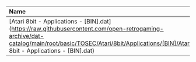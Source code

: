 |Name|Size|
|:---|---:|
|[Atari 8bit - Applications - [BIN].dat](https://raw.githubusercontent.com/open-retrogaming-archive/dat-catalog/main/root/basic/TOSEC/Atari/8bit/Applications/[BIN]/Atari 8bit - Applications - [BIN].dat)|41755|
